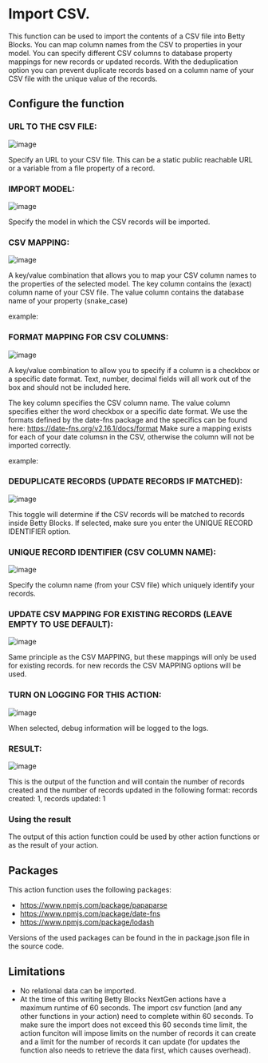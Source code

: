 # Import CSV.

This function can be used to import the contents of a CSV file into Betty Blocks.
You can map column names from the CSV to properties in your model.
You can specify different CSV columns to database property mappings for new records or updated records.
With the deduplication option you can prevent duplicate records based on a column name of your CSV file with the unique value of the records.

## Configure the function

### URL TO THE CSV FILE:
![image](https://user-images.githubusercontent.com/96063344/227200202-98752469-b186-4e11-8033-d6a923d455b1.png)

Specify an URL to your CSV file. This can be a static public reachable URL or a variable from a file property of a record.

### IMPORT MODEL:
![image](https://user-images.githubusercontent.com/96063344/227200400-48686778-9c22-4d61-970d-0961973887ef.png)

Specify the model in which the CSV records will be imported.

### CSV MAPPING:
![image](https://user-images.githubusercontent.com/96063344/227200534-0323cf3f-ecf7-4f1d-83ab-feaa30cd099b.png)

A key/value combination that allows you to map your CSV column names to the properties of the selected model.
The key column contains the (exact) column name of your CSV file.
The value column contains the database name of your property (snake_case)

example:

### FORMAT MAPPING FOR CSV COLUMNS:
![image](https://user-images.githubusercontent.com/96063344/227200633-9e87659f-f47e-48c4-b406-9b26a0972f80.png)

A key/value combination to allow you to specify if a column is a checkbox or a specific date format.
Text, number, decimal fields will all work out of the box and should not be included here.

The key column specifies the CSV column name.
The value column specifies either the word checkbox or a specific date format.
We use the formats defined by the date-fns package and the specifics can be found here: https://date-fns.org/v2.16.1/docs/format
Make sure a mapping exists for each of your date columsn in the CSV, otherwise the column will not be imported correctly.

example:

### DEDUPLICATE RECORDS (UPDATE RECORDS IF MATCHED):
![image](https://user-images.githubusercontent.com/96063344/227200721-31d1812b-87aa-4529-9768-ac4441ff872d.png)

This toggle will determine if the CSV records will be matched to records inside Betty Blocks.
If selected, make sure you enter the UNIQUE RECORD IDENTIFIER option.

### UNIQUE RECORD IDENTIFIER (CSV COLUMN NAME):
![image](https://user-images.githubusercontent.com/96063344/227200790-0ccb9d8a-6854-479f-a045-f7bb2169cfe9.png)

Specify the column name (from your CSV file) which uniquely identify your records.

### UPDATE CSV MAPPING FOR EXISTING RECORDS (LEAVE EMPTY TO USE DEFAULT):
![image](https://user-images.githubusercontent.com/96063344/227200906-b10a21ac-4ced-48b4-ae49-a3add274cf7f.png)

Same principle as the CSV MAPPING, but these mappings will only be used for existing records. for new records the CSV MAPPING options will be used.

### TURN ON LOGGING FOR THIS ACTION:
![image](https://user-images.githubusercontent.com/96063344/227200968-a8898a64-1ae9-4c19-b84e-9d82456b02eb.png)

When selected, debug information will be logged to the logs.

### RESULT:
![image](https://user-images.githubusercontent.com/96063344/227201040-034a15b3-c7af-4745-a19b-55a1b5583da9.png)

This is the output of the function and will contain the number of records created and the number of records updated in the following format:
records created: 1, records updated: 1

### Using the result

The output of this action function could be used by other action functions or as the result of your action.

## Packages

This action function uses the following packages:

- https://www.npmjs.com/package/papaparse
- https://www.npmjs.com/package/date-fns
- https://www.npmjs.com/package/lodash

Versions of the used packages can be found in the in package.json file in the source code.

## Limitations

- No relational data can be imported.
- At the time of this writing Betty Blocks NextGen actions have a maximum runtime of 60 seconds. The import csv function (and any other functions in your action) need to complete within 60 seconds.
  To make sure the import does not exceed this 60 seconds time limit, the action funciton will impose limits on the number of records it can create and a limit for the number of records it can update (for updates the function also needs to retrieve the data first, which causes overhead).
